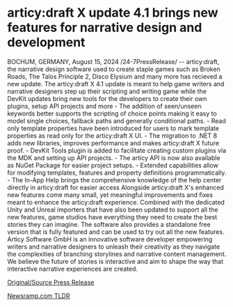 # articy:draft X update 4.1 brings new features for narrative design and development

BOCHUM, GERMANY, August 15, 2024 /24-7PressRelease/ -- articy:draft, the narrative design software used to create staple games such as Broken Roads, The Talos Principle 2, Disco Elysium and many more has recieved a new update.  The articy:draft X 4.1 update is meant to help game writers and narrative designers step up their scripting and writing game while the DevKit updates bring new tools for the developers to create their own plugins, setup API projects and more   - The addition of seen/unseen keywords better supports the scripting of choice points making it easy to model single choices, fallback paths and generally conditional paths.  - Read only template properties have been introduced for users to mark template properties as read only for the articy:draft X UI.  - The migration to .NET 8 adds new libraries, improves performance and makes articy:draft X future proof.  - DevKit Tools plugin is added to facilitate creating custom plugins via the MDK and setting up API projects.  - The articy API is now also available as NuGet Package for easier project setups.  - Extended capabilities allow for modifying templates, features and property definitions programmatically.  - The In-App Help brings the comprehensive knowledge of the help center directly in articy:draft for easier access   Alongside articy:draft X's enhanced new features come many small, yet meaningful improvements and fixes meant to enhance the articy:draft experience. Combined with the dedicated Unity and Unreal importers that have also been updated to support all the new features, game studios have everything they need to create the best stories they can imagine.  The software also provides a standalone free version that is fully featured and can be used to try out all the new features.  Articy Software GmbH is an innovative software developer empowering writers and narrative designers to unleash their creativity as they navigate the complexities of branching storylines and narrative content management. We believe the future of stories is interactive and aim to shape the way that interactive narrative experiences are created. 

[Original/Source Press Release](https://www.24-7pressrelease.com/press-release/513361/articydraft-x-update-41-brings-new-features-for-narrative-design-and-development) 

[Newsramp.com TLDR](https://newsramp.com/None) 